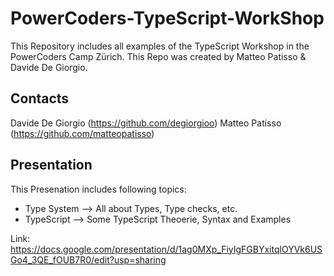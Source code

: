 # PowerCoders-TypeScript-WorkShop
This Repository includes all examples of the TypeScript Workshop in the PowerCoders Camp Zürich. 
This Repo was created by Matteo Patisso & Davide De Giorgio.

## Contacts
Davide De Giorgio (https://github.com/degiorgioo)
Matteo Patisso (https://github.com/matteopatisso)

## Presentation
This Presenation includes following topics:
- Type System --> All about Types, Type checks, etc.
- TypeScript --> Some TypeScript Theoerie, Syntax and Examples

Link: https://docs.google.com/presentation/d/1ag0MXp_FiyIgFGBYxitqlOYVk6USGo4_3QE_fOUB7R0/edit?usp=sharing

